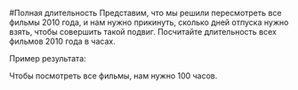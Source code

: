 #Полная длительность
Представим, что мы решили пересмотреть все фильмы 2010 года, 
и нам нужно прикинуть, сколько дней отпуска нужно взять, 
чтобы совершить такой подвиг.
Посчитайте длительность всех фильмов 2010 года в часах.

Пример результата:

Чтобы посмотреть все фильмы, нам нужно 100 часов. 
